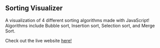 ## Sorting Visualizer

A visualization of 4 different sorting algorithms made with JavaScript! Algorithms include Bubble sort, Insertion sort, Selection sort, and Merge Sort.

Check out the live website <a href="https://upbeat-golick-77a6b1.netlify.app/">here!</a>
